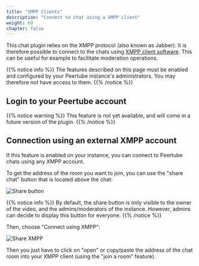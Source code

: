 ```yaml
---
title: "XMPP Clients"
description: "Connect to chat using a XMPP client"
weight: 60
chapter: false
---
```


This chat plugin relies on the XMPP protocol (also known as Jabber).
It is therefore possible to connect to the chats using
[XMPP client software](https://en.wikipedia.org/wiki/XMPP#Clients).
This can be useful for example to facilitate moderation operations.

{{% notice info %}}
The features described on this page must be enabled and configured by
your Peertube instance's administrators. You may therefore not have access to them.
{{% /notice %}}

## Login to your Peertube account

{{% notice warning %}}
This feature is not yet available, and will come in a future version of the plugin.
{{% /notice %}}

## Connection using an external XMPP account

If this feature is enabled on your instance, you can connect to Peertube
chats using any XMPP account.

To get the address of the room you want to join, you can use the "share chat"
button that is located above the chat:

![Share button](/peertube-plugin-livechat/images/share_button.png?classes=shadow,border&height=200px)

{{% notice info %}}
By default, the share button is only visible to the owner of the video,
and the admins/moderators of the instance.
However, admins can decide to display this button for everyone.
{{% /notice %}}

Then, choose "Connect using XMPP":

![Share XMPP](/peertube-plugin-livechat/images/share_xmpp_dialog.png?classes=shadow,border&height=200px)

Then you just have to click on "open" or copy/paste the address of the chat room into your XMPP client
(using the "join a room" feature).
